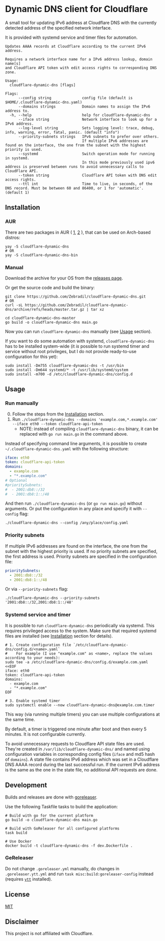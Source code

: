 # Dynamic DNS client for Cloudflare

A small tool for updating IPv6 address at Cloudflare DNS with the currently detected address of the specified network interface.

It is provided with systemd service and timer files for automation.

```text
Updates AAAA records at Cloudflare according to the current IPv6 address.

Requires a network interface name for a IPv6 address lookup, domain name[s]
and Cloudflare API token with edit access rights to corresponding DNS zone.

Usage:
  cloudflare-dynamic-dns [flags]

Flags:
      --config string              config file (default is $HOME/.cloudflare-dynamic-dns.yaml)
      --domains strings            Domain names to assign the IPv6 address to.
  -h, --help                       help for cloudflare-dynamic-dns
      --iface string               Network interface to look up for a IPv6 address.
      --log-level string           Sets logging level: trace, debug, info, warning, error, fatal, panic. (default "info")
      --priority-subnets strings   IPv6 subnets to prefer over others.
                                   If multiple IPv6 addresses are found on the interface, the one from the subnet with the highest priority is used.
      --systemd                    Switch operation mode for running in systemd.
                                   In this mode previously used ipv6 address is preserved between runs to avoid unnecessary calls to CloudFlare API.
      --token string               Cloudflare API token with DNS edit access rights.
      --ttl int                    Time to live, in seconds, of the DNS record. Must be between 60 and 86400, or 1 for 'automatic'. (default 1)
```

## Installation

### AUR

There are two packages in AUR (
[1](https://aur.archlinux.org/packages/cloudflare-dynamic-dns/),
[2](https://aur.archlinux.org/packages/cloudflare-dynamic-dns-bin/)
), that can be used on Arch-based distros:

```shell
yay -S cloudflare-dynamic-dns
# OR
yay -S cloudflare-dynamic-dns-bin
```

### Manual

Download the archive for your OS from the [releases page](https://github.com/Zebradil/cloudflare-dynamic-dns/releases).

Or get the source code and build the binary:

```shell
git clone https://github.com/Zebradil/cloudflare-dynamic-dns.git
# OR
curl -sL https://github.com/Zebradil/cloudflare-dynamic-dns/archive/refs/heads/master.tar.gz | tar xz

cd cloudflare-dynamic-dns-master
go build -o cloudflare-dynamic-dns main.go
```

Now you can run `cloudflare-dynamic-dns` manually (see [Usage](#usage) section).

If you want to do some automation with systemd, `cloudflare-dynamic-dns` has to be installed system-wide
(it _is_ possible to run systemd timer and service without root privileges, but I do not provide ready-to-use configuration for this yet):

```shell
sudo install -Dm755 cloudflare-dynamic-dns -t /usr/bin
sudo install -Dm644 systemd/* -t /usr/lib/systemd/system
sudo install -m700 -d /etc/cloudflare-dynamic-dns/config.d
```

## Usage

### Run manually

0. Follow the steps from the [Installation](#installation) section.
1. Run `./cloudflare-dynamic-dns --domains 'example.com,*.example.com' --iface eth0 --token cloudflare-api-token`
   - NOTE: instead of compiling `cloudflare-dynamic-dns` binary, it can be replaced with `go run main.go` in the command above.

Instead of specifying command line arguments, it is possible to create `~/.cloudflare-dynamic-dns.yaml` with the following structure:

```yaml
iface: eth0
token: cloudflare-api-token
domains:
  - example.com
  - "*.example.com"
# Optional
#prioritySubnets:
#  - 2001:db8::/32
#  - 2001:db8:1::/48
```

And then run `./cloudflare-dynamic-dns` (or `go run main.go`) without arguments.
Or put the configuration in any place and specify it with `--config` flag:

```shell
./cloudflare-dynamic-dns --config /any/place/config.yaml
```

### Priority subnets

If multiple IPv6 addresses are found on the interface, the one from the subnet with the highest priority is used.
If no priority subnets are specified, the first address is used.
Priority subnets are specified in the configuration file:

```yaml
prioritySubnets:
  - 2001:db8::/32
  - 2001:db8:1::/48
```

Or via `--priority-subnets` flag:

```shell
./cloudflare-dynamic-dns --priority-subnets '2001:db8::/32,2001:db8:1::/48'
```

### Systemd service and timer

It is possible to run `cloudflare-dynamic-dns` periodically via systemd.
This requires privileged access to the system.
Make sure that required systemd files are installed (see [Installation](#installation) section for details).

```shell
# 1. Create configuration file `/etc/cloudflare-dynamic-dns/config.d/<name>.yaml`
#    For example (I use "example.com" as <name>, replace the values according to your needs):
sudo tee -a /etc/cloudflare-dynamic-dns/config.d/example.com.yaml <<EOF
iface: eth0
token: cloudflare-api-token
domains:
  - example.com
  - "*.example.com"
EOF

# 3. Enable systemd timer
sudo systemctl enable --now cloudflare-dynamic-dns@example.com.timer
```

This way (via running multiple timers) you can use multiple configurations at the same time.

By default, a timer is triggered one minute after boot and then every 5 minutes. It is not configurable currently.

To avoid unnecessary requests to Cloudflare API state files are used.
They're created in `/var/lib/cloudflare-dynamic-dns/` and named using configuration variables in corresponding config files (`iface` and md5 hash of `domains`).
A state file contains IPv6 address which was set in a Cloudflare DNS AAAA record during the last successful run.
If the current IPv6 address is the same as the one in the state file, no additional API requests are done.

## Development

Builds and releases are done with [goreleaser](https://goreleaser.com/).

Use the following Taskfile tasks to build the application:

```shell
# Build with go for the current platform
go build -o cloudflare-dynamic-dns main.go

# Build with GoReleaser for all configured platforms
task build

# Use Docker
docker build -t cloudflare-dynamic-dns -f dev.Dockerfile .
```

### GeReleaser

Do not change `.goreleaser.yml` manually, do changes in `.goreleaser.ytt.yml` and run
`task misc:build:goreleaser-config` instead (requires [`ytt`](https://carvel.dev/ytt/) installed).

## License

[MIT](LICENSE)

## Disclaimer

This project is not affiliated with Cloudflare.
